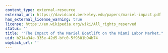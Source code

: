```yaml
---
content_type: external-resource
external_url: https://davidcard.berkeley.edu/papers/mariel-impact.pdf
has_external_license_warning: true
license: https://en.wikipedia.org/wiki/All_rights_reserved
status: ''
title: '"The Impact of the Mariel Boatlift on the Miami Labor Market."'
uid: b214a34e-335e-42d5-bfc0-5f9301b94b74
wayback_url: ''
---
```

